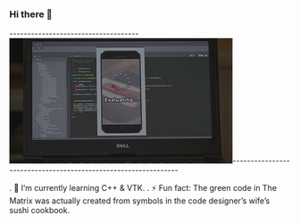 ### Hi there 👋

------------------------------------![](https://github.com/yarenakin/yarenakin/blob/main/assets/giphy.gif)---------------------------------------------------------------

. 🌱 I’m currently learning C++ & VTK.
. ⚡ Fun fact: The green code in The Matrix was actually created from symbols in the code designer’s wife’s sushi cookbook.

